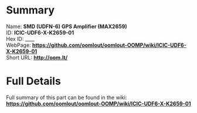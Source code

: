 
Summary
=================
  
Name: __SMD (UDFN-6) GPS Amplifier (MAX2659)__    
ID: __ICIC-UDF6-X-K2659-01__   
Hex ID: ____   
WebPage: __https://github.com/oomlout/oomlout-OOMP/wiki/ICIC-UDF6-X-K2659-01__   
Short URL: __http://oom.lt/__   

Full Details
==========================
Full summary of this part can be found in the wiki:   
__https://github.com/oomlout/oomlout-OOMP/wiki/ICIC-UDF6-X-K2659-01__    

